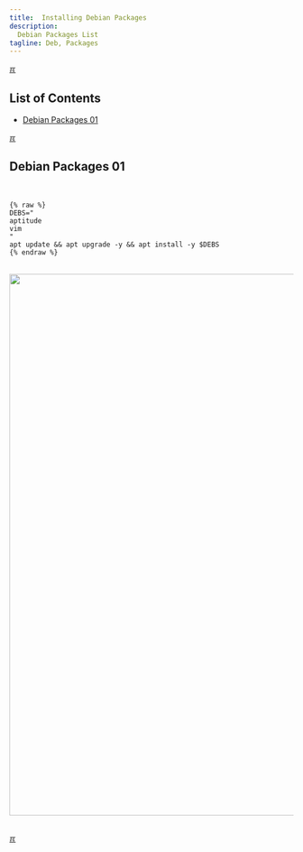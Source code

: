 ```yaml
---
title:  Installing Debian Packages
description:
  Debian Packages List
tagline: Deb, Packages
---
```


[&#x213C;](#idxXXX)<br id="idx00">

## List of Contents
* [Debian Packages 01](#idx01)

[&#x213C;](#idxXXX)<br id="idx01">

## Debian Packages 01
<br>

```
{% raw %}
DEBS="
aptitude
vim
"
apt update && apt upgrade -y && apt install -y $DEBS
{% endraw %}
```

<br>
<img src="{{ site.baseurl }}/assets/images/dospA-32.jpg" style="width:960px;">
<br><br>

[&#x213C;](#)<br id="idxXXX">
